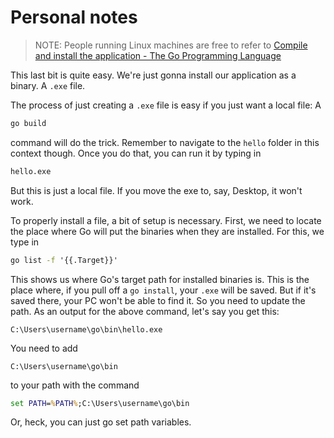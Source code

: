 # Personal notes

> NOTE: People running Linux machines are free to refer to [Compile and install the application - The Go Programming Language](https://go.dev/doc/tutorial/compile-install) 

This last bit is quite easy. We're just gonna install our application as a binary. A `.exe` file.

The process of just creating a `.exe` file is easy if you just want a local file:
A
```cmd
go build
```
command will do the trick. Remember to navigate to the `hello` folder in this context though. Once you do that, you can run it by typing in
```cmd
hello.exe
```

But this is just a local file. If you move the exe to, say, Desktop, it won't work.

To properly install a file, a bit of setup is necessary. First, we need to locate the place where Go will put the binaries when they are installed. For this, we type in
```cmd
go list -f '{{.Target}}'
```
This shows us where Go's target path for installed binaries is. This is the place where, if you pull off a `go install`, your `.exe` will be saved. But if it's saved there, your PC won't be able to find it. So you need to update the path. As an output for the above command, let's say you get this:
```path
C:\Users\username\go\bin\hello.exe
```
You need to add 
```path
C:\Users\username\go\bin
```
to your path with the command
```cmd
set PATH=%PATH%;C:\Users\username\go\bin
```
Or, heck, you can just go set path variables.